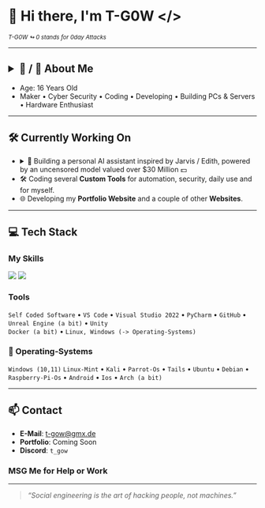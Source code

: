 # 👋 Hi there, I'm T-G0W </>
<sub><i> T-G0W ↬ 0 stands for 0day Attacks</i></sub>

---

## <details><summary>🧠 / 🔑 About Me</summary>(B64) Tm90IGhhcmQgdG8gRGVjb2RlIHJpZ2h0PzogVHJ5aW5nIHRvIGJlIFRoZSAyLiBUb255</details>

- Age: 16 Years Old
- Maker • Cyber Security • Coding • Developing • Building PCs & Servers • Hardware Enthusiast

---

## 🛠 Currently Working On

- <details><summary>🧠 Building a personal AI assistant inspired by Jarvis / Edith, powered by an uncensored model valued over $30 Million 💵</summary><div style="margin-top: 8px;"><strong>[13↻] 🔌 Hopefully Connect AR Glasses with The AI Assistant</strong></div><ul><li><b>Arpx-zbhagrq onggrel</b>sbe rkgraqrq ehagvzr (jveryrff cbjre qryvirel ivn (6.78ZUm) zntargvp erfbanapr pbhcyvat)</li><li><b>Arne-vaivfvoyr zvpebcubar neenl</b>(fho-1zz ZRZF zvpf) sbe fgrnygu ibvpr pbzznaqf</li><li><b>Irel-Fznyy (Uloevq) pbzchgr</b>: Ba-qrivpr RFC32/ECv5 + rapelcgrq ghaaryvat gb cevingr freire pyhfgre</li><li><b>Ergvany ynfre cebwrpgvba</b>(Znlor ETO ynfre qvbqrf ivn cubgbcbylzre jnirthvqrf jvgu rlr-genpxvat)</li></ul></details>
- 🛠 Coding several **Custom Tools** for automation, security, daily use and for myself.
- 🌐 Developing my **Portfolio Website** and a couple of other **Websites**.

---

## 💻 Tech Stack

### My Skills  

<p align="left">
  <img src="https://skillicons.dev/icons?i=python,html,css,js,cpp,php" />
  <img src="https://custom-icon-badges.demolab.com/badge/DuckyScript-blue?style=flat&logo=terminal" />
</p>

### Tools  

`Self Coded Software` • `VS Code` • `Visual Studio 2022` • `PyCharm` • `GitHub` • `Unreal Engine (a bit)` • `Unity`  
`Docker (a bit)` • `Linux, Windows (-> Operating-Systems)`

### 💖 Operating-Systems

`Windows (10,11)` `Linux-Mint` • `Kali` • `Parrot-Os` • `Tails` • `Ubuntu` • `Debian` • `Raspberry-Pi-Os` • `Android` • `Ios` • `Arch (a bit)`

---

## 📫 Contact

- **E-Mail**: t-gow@gmx.de
- **Portfolio**: Coming Soon
- **Discord**: `t_gow`
<h3>MSG Me for Help or Work</h3>

---

> _“Social engineering is the art of hacking people, not machines.”_
